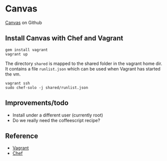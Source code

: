 # Canvas

[Canvas](https://github.com/instructure/canvas-lms) on Github

## Install Canvas with Chef and Vagrant

    gem install vagrant
    vagrant up

The directory `shared` is mapped to the shared folder in the vagrant home dir.
It contains a file `runlist.json` which can be used when Vagrant has started the vm.

    vagrant ssh
    sudo chef-solo -j shared/runlist.json

## Improvements/todo

* Install under a different user (currently root)
* Do we really need the coffeescript recipe?

## Reference

* [Vagrant](http://vagrantup.com)
* [Chef](http://www.opscode.com/chef)
